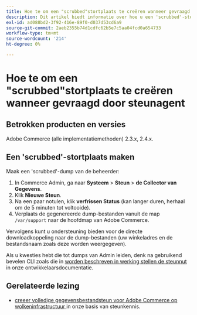 ```yaml
---
title: Hoe te om een "scrubbed"stortplaats te creëren wanneer gevraagd door steunagent
description: Dit artikel biedt informatie over hoe u een 'scrubbed'-stortplaats (back-up) van uw database en code kunt maken vanuit de Adobe Commerce Admin wanneer u daarom wordt gevraagd om er een te leveren door een Adobe Commerce-ondersteuningsagent. Deze dump sluit uw mediabestanden uit om het proces te versnellen en een veel kleiner bestand te maken. Alle gevoelige gegevens worden gehashed wanneer het maken van de gegevensbestandsteun.
exl-id: ad088bd2-3f92-416e-89f0-d037d53cd6a9
source-git-commit: 2aeb2355b74d1cdfc62b5e7c5aa04fcd0a654733
workflow-type: tm+mt
source-wordcount: '214'
ht-degree: 0%

---
```


# Hoe te om een &quot;scrubbed&quot;stortplaats te creëren wanneer gevraagd door steunagent


## Betrokken producten en versies

Adobe Commerce (alle implementatiemethoden) 2.3.x, 2.4.x.

## Een &#39;scrubbed&#39;-stortplaats maken

Maak een &#39;scrubbed&#39;-dump van de beheerder:

1. In Commerce Admin, ga naar **Systeem** > **Steun** > **de Collector van Gegevens**.
1. Klik **Nieuwe Steun**.
1. Na een paar notulen, klik **verfrissen Status** (kan langer duren, herhaal om de 5 minuten tot voltooide).
1. Verplaats de gegenereerde dump-bestanden vanuit de map `/var/support` naar de hoofdmap van Adobe Commerce.

Vervolgens kunt u ondersteuning bieden voor de directe downloadkoppeling naar de dump-bestanden (uw winkeladres en de bestandsnaam zoals deze worden weergegeven).

Als u kwesties hebt die tot dumps van Admin leiden, denk na gebruikend bevelen CLI zoals die in [ worden beschreven in werking stellen de steunnut ](https://experienceleague.adobe.com/en/docs/commerce-operations/configuration-guide/cli/run-support-utilities) in onze ontwikkelaarsdocumentatie.

## Gerelateerde lezing

* [ creeer volledige gegevensbestandsteun voor Adobe Commerce op wolkeninfrastructuur ](/help/how-to/general/create-database-dump-on-cloud.md) in onze basis van steunkennis.
